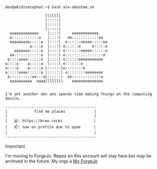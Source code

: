 ```
dev@akidinatophat:~$ bash ale-aboutme.sh

                  lllllll                     
                  l:::::l                     
                  l:::::l                     
                  l:::::l                     
  aaaaaaaaaaaaa    l::::l     eeeeeeeeeeee    
  a::::::::::::a   l::::l   ee::::::::::::ee  
  aaaaaaaaa:::::a  l::::l  e::::::eeeee:::::ee
           a::::a  l::::l e::::::e     e:::::e
    aaaaaaa:::::a  l::::l e:::::::eeeee::::::e
  aa::::::::::::a  l::::l e:::::::::::::::::e 
 a::::aaaa::::::a  l::::l e::::::eeeeeeeeeee  
a::::a    a:::::a  l::::l e:::::::e           
a::::a    a:::::a l::::::le::::::::e          
a:::::aaaa::::::a l::::::l e::::::::eeeeeeee  
 a::::::::::aa:::al::::::l  ee:::::::::::::e  
  aaaaaaaaaa  aaaallllllll    eeeeeeeeeeeeee  
                                              

I'm yet another dev who spends time making things on the computing device.

-----------------------------------------
|            find me places             |
|                                       |
|   💻: https://brew.rocks              |
|   📫: now on profile due to spam      |
|                                       |
-----------------------------------------
```
> [!IMPORTANT]
> I'm moving to ForgeJo. Repos on this account will stay here but may be archived in the future. My orgs a
> [My ForgeJo](https://git.chrischro.me/dotbrew)
                                              

